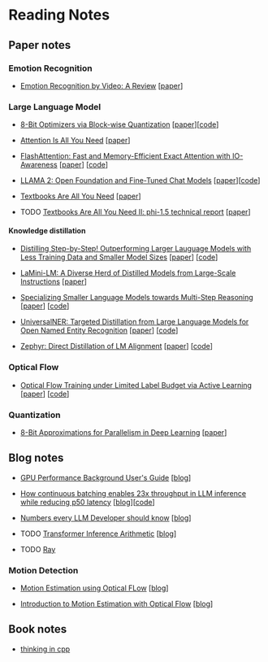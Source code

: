# Reading Notes

## Paper notes

### Emotion Recognition

* [Emotion Recognition by Video: A Review](./papers/EmotionRecognition/EmotionRecognitionByVideo.md) [[paper](https://arxiv.org/abs/2310.17212)]

### Large Language Model

* [8-Bit Optimizers via Block-wise Quantization](./papers/LLM/8BitBlockwiseQuantization.md) [[paper](https://arxiv.org/abs/2110.02861v1)][[code](https://github.com/TimDettmers/bitsandbytes)]

* [Attention Is All You Need](./papers/LLM/AttentionIsAllYouNeed.md) [[paper](https://arxiv.org/abs/1706.03762)]

* [FlashAttention: Fast and Memory-Efficient Exact Attention with IO-Awareness](./papers/LLM/FlashAttention.md) [[paper](https://arxiv.org/abs/2205.14135)] [[code](https://github.com/Dao-AILab/flash-attention)]

* [LLAMA 2: Open Foundation and Fine-Tuned Chat Models](./papers/LLM/LLAMA2.md) [[paper](https://arxiv.org/abs/2307.09288)][[code](https://github.com/facebookresearch/llama)]

* [Textbooks Are All You Need](./papers/LLM/Phi1.0.md) [[paper](https://arxiv.org/abs/2306.11644s)]

* TODO [Textbooks Are All You Need II: phi-1.5 technical report](./papers/LLM/Phi1.5.md) [[paper](https://arxiv.org/abs/2309.05463)]

#### Knowledge distillation

* [Distilling Step-by-Step! Outperforming Larger Lauguage Models with Less Training Data and Smaller Model Sizes](./papers/LLM/distillation/DistillingStepByStep.md) [[paper](https://arxiv.org/abs/2305.02301)] [[code](https://github.com/google-research/distilling-step-by-step)]

* [LaMini-LM: A Diverse Herd of Distilled Models from Large-Scale Instructions](./papers/LLM/distillation/LaMini.md) [[paper](https://arxiv.org/abs/2304.14402)]

* [Specializing Smaller Language Models towards Multi-Step Reasoning](./papers/LLM/distillation/SpecializedSLM.md) [[paper](https://arxiv.org/abs/2301.12726)] [[code](https://github.com/FranxYao/FlanT5-CoT-Specialization)]

* [UniversalNER: Targeted Distillation from Large Language Models for Open Named Entity Recognition](./papers/LLM/distillation/UniversalNER.md) [[paper](https://arxiv.org/pdf/2308.03279)] [[code](https://github.com/universal-ner/universal-ner)]

* [Zephyr: Direct Distillation of LM Alignment](./papers/LLM/distillation/Zephyr.md) [[paper](https://arxiv.org/abs/2310.16944)] [[code](https://github.com/mbzuai-nlp/LaMini-LM)]

### Optical Flow

* [Optical Flow Training under Limited Label Budget via Active Learning](./papers/OpticalFlow/ActiveLearning.md) [[paper](https://arxiv.org/abs/2203.05053)] [[code](https://github.com/duke-vision/optical-flow-active-learning-release)]

### Quantization

* [8-Bit Approximations for Parallelism in Deep Learning](./papers/Quantization/8BitApproximations.md) [[paper](https://arxiv.org/abs/2208.07339)]

## Blog notes

* [GPU Performance Background User's Guide](./blogs/GPUPerformanceBackgroundUserGuide.md) [[blog](https://docs.nvidia.com/deeplearning/performance/dl-performance-gpu-background/index.html#undefined)]

* [How continuous batching enables 23x throughput in LLM inference while reducing p50 latency](./blogs/ContinuousBatch.md) [[blog](https://www.anyscale.com/blog/continuous-batching-llm-inference)][[code](https://github.com/anyscale/llm-continuous-batching-benchmarks)]

* [Numbers every LLM Developer should know](./blogs/NumbersEveryLLMDeveloperShouldKnow.md) [[blog](https://github.com/ray-project/llm-numbers)]

* TODO [Transformer Inference Arithmetic](./blogs/TransformerInferenceArithmetic.md) [[blog](https://kipp.ly/transformer-inference-arithmetic/#kv-cache)]

* TODO [Ray](./blogs/ray/)

### Motion Detection

* [Motion Estimation using Optical FLow](./blogs/MotionDetection/UsingOpticalFlow.md) [[blog](https://www.scaler.com/topics/motion-estimation-using-optical-flow/)]

* [Introduction to Motion Estimation with Optical Flow](./blogs/MotionDetection/Intro2MotionEstimationWithOptFlow.md) [[blog](https://nanonets.com/blog/optical-flow/)]

## Book notes

* [thinking in cpp](./books/thinking_in_cpp/)
